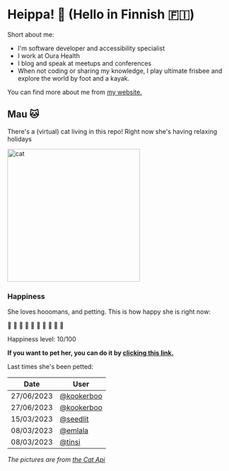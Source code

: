 # Heippa! :wave: (Hello in Finnish :finland:)

Short about me:
- I'm software developer and accessibility specialist
- I work at Oura Health
- I blog and speak at meetups and conferences
- When not coding or sharing my knowledge, I play ultimate frisbee and explore the world by foot and a kayak.

You can find more about me from [my website.](https://eevis.codes)

<!-- Cat Widget Start -->
## Mau :cat:

There's a (virtual) cat living in this repo! Right now she's having relaxing holidays

<img src=https://cdn2.thecatapi.com/images/uTG1YFzJV.jpg alt="cat" width=300 />
  
### Happiness
  She loves hooomans, and petting. This is how happy she is right now: 
  
  :sparkling_heart: :black_heart: :black_heart: :black_heart: :black_heart: :black_heart: :black_heart: :black_heart: :black_heart: :black_heart: 
  
  Happiness level: 10/100
   
  **If you want to pet her, you can do it by [clicking this link.](https://github.com/eevajonnapanula/eevajonnapanula/issues/new?title=pet-cat&body=Just+submit+the+issue+-+that%27s+all+you+have+to+do+%3Acat%3A)**
  
  Last times she's been petted: 

Date | User
------- | ---------
 27/06/2023 | [@kookerboo](https://github.com/kookerboo)
27/06/2023 | [@kookerboo](https://github.com/kookerboo)
15/03/2023 | [@seedlit](https://github.com/seedlit)
08/03/2023 | [@emlala](https://github.com/emlala)
08/03/2023 | [@tinsi](https://github.com/tinsi)
  

*The pictures are from [the Cat Api](https://thecatapi.com/)*
<!-- Cat Widget End -->
